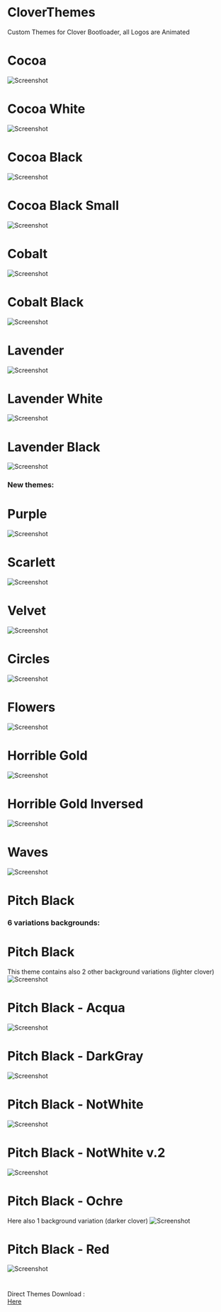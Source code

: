 # CloverThemes
Custom Themes for Clover Bootloader, 
all Logos are Animated

# Cocoa 
![Screenshot](Cocoa/screenshot.png)
#  Cocoa White 
![Screenshot](Cocoa_White/screenshot.png)
#  Cocoa Black 
![Screenshot](Cocoa_Black/screenshot.png)
#  Cocoa Black Small
![Screenshot](Cocoa_Black_Small/screenshot.png)
# Cobalt 
![Screenshot](Cobalt/screenshot.png)
#  Cobalt Black
![Screenshot](Cobalt_Black/screenshot.png)
# Lavender  
![Screenshot](Lavender/screenshot.png)
#  Lavender White 
![Screenshot](Lavender_White/screenshot.png)
#  Lavender Black
![Screenshot](Lavender_Black/screenshot.png)
### New themes:

# Purple
![Screenshot](Purple/screenshot.png)
# Scarlett
![Screenshot](Scarlett/screenshot.png)
# Velvet
![Screenshot](Velvet/screenshot.png)

# Circles
![Screenshot](Circles/screenshot.png)
# Flowers
![Screenshot](Flowers/screenshot.png)
# Horrible Gold
![Screenshot](Horrible_Gold/screenshot.png)
# Horrible Gold Inversed
![Screenshot](Horrible_Gold_v.2.0/screenshot.png)
# Waves
![Screenshot](Waves/screenshot.png)

# Pitch Black

### 6 variations backgrounds:

# Pitch Black
This theme contains also 2 other background variations (lighter clover)
![Screenshot](Black/screenshot.png)

# Pitch Black - Acqua
![Screenshot](Acqua/screenshot.png)

# Pitch Black - DarkGray
![Screenshot](DarkGray/screenshot.png)

# Pitch Black - NotWhite
![Screenshot](NotWhite/screenshot.png)

# Pitch Black - NotWhite v.2
![Screenshot](NotWhite_2/screenshot.png)

# Pitch Black - Ochre
Here also 1 background variation (darker clover)
![Screenshot](Ochre/screenshot.png)

# Pitch Black - Red
![Screenshot](Red/screenshot.png)


# 
Direct Themes Download :  
[Here](https://github.com/HelmoHass/CloverThemes/releases)

